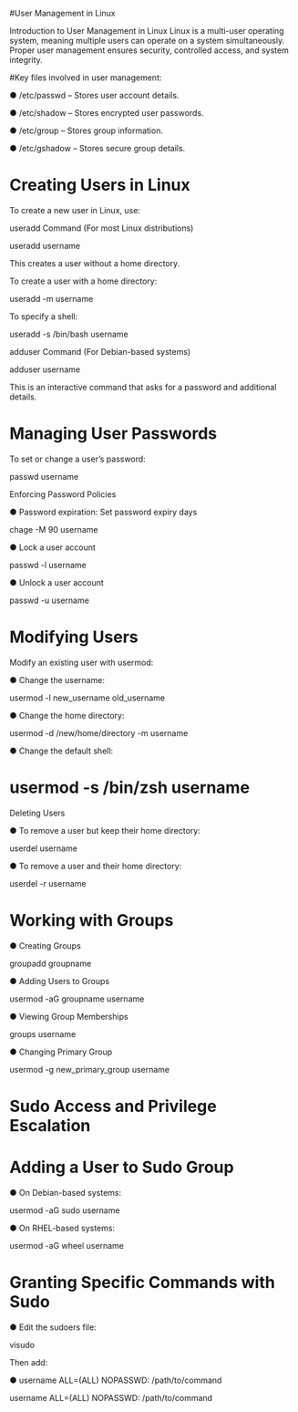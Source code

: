#User Management in Linux

Introduction to User Management in Linux
Linux is a multi-user operating system, meaning multiple users can operate on a system simultaneously. Proper user management ensures security, controlled access, and system integrity.

#Key files involved in user management:

● /etc/passwd – Stores user account details.

● /etc/shadow – Stores encrypted user passwords.

● /etc/group – Stores group information.

● /etc/gshadow – Stores secure group details.

# Creating Users in Linux

To create a new user in Linux, use:

useradd Command (For most Linux distributions)

useradd username

This creates a user without a home directory.

To create a user with a home directory:

useradd -m username


To specify a shell:

useradd -s /bin/bash username

adduser Command (For Debian-based systems)

adduser username

This is an interactive command that asks for a password and additional details.

# Managing User Passwords

To set or change a user’s password:

passwd username

Enforcing Password Policies

● Password expiration: Set password expiry days

chage -M 90 username

● Lock a user account

passwd -l username

● Unlock a user account

passwd -u username


# Modifying Users

Modify an existing user with usermod:

● Change the username:

usermod -l new_username old_username

● Change the home directory:

usermod -d /new/home/directory -m username

● Change the default shell:

# usermod -s /bin/zsh username

Deleting Users

● To remove a user but keep their home directory:

userdel username

● To remove a user and their home directory:

userdel -r username

# Working with Groups

● Creating Groups

groupadd groupname

● Adding Users to Groups

usermod -aG groupname username

● Viewing Group Memberships

groups username

● Changing Primary Group

usermod -g new_primary_group username

# Sudo Access and Privilege Escalation

# Adding a User to Sudo Group

● On Debian-based systems:

usermod -aG sudo username

● On RHEL-based systems:

usermod -aG wheel username

# Granting Specific Commands with Sudo

● Edit the sudoers file:

visudo

Then add:

● username ALL=(ALL) NOPASSWD: /path/to/command



username ALL=(ALL) NOPASSWD: /path/to/command
